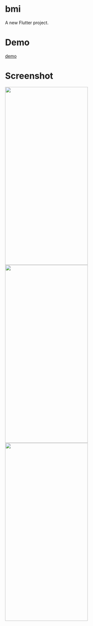# bmi

A new Flutter project.

# Demo

[demo](https://bmiclac.netlify.app)

# Screenshot

<img src="https://github.com/MohammadAliOmari/test/assets/123997624/e032ee0e-441c-4600-a5ac-fd11d70cbe22" width="270" height="580"><img src="https://github.com/MohammadAliOmari/test/assets/123997624/28a1d735-e082-4611-b52a-e3742c890cf8" width="270" height="580">
<img src="https://github.com/MohammadAliOmari/test/assets/123997624/2b62e0db-2c74-4c05-8637-c531e4c35fd9" width="270" height="580">
